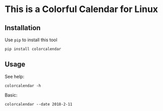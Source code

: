 # This is a Colorful Calendar for Linux

## Installation
Use `pip` to install this tool

    pip install colorcalendar


## Usage

See help:

    colorcalendar -h

Basic:

    colorcalendar --date 2018-2-11

